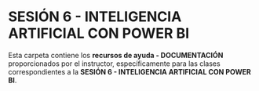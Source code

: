 # SESIÓN 6 - INTELIGENCIA ARTIFICIAL CON POWER BI

Esta carpeta contiene los **recursos de ayuda - DOCUMENTACIÓN** proporcionados por el instructor, específicamente para las clases correspondientes a la **SESIÓN 6 - INTELIGENCIA ARTIFICIAL CON POWER BI**.
